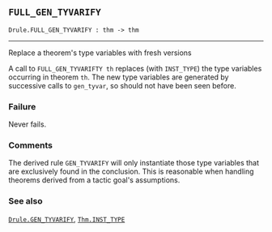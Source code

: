 ## `FULL_GEN_TYVARIFY`

``` hol4
Drule.FULL_GEN_TYVARIFY : thm -> thm
```

------------------------------------------------------------------------

Replace a theorem's type variables with fresh versions

A call to `FULL_GEN_TYVARIFTY th` replaces (with `INST_TYPE`) the type
variables occurring in theorem `th`. The new type variables are
generated by successive calls to `gen_tyvar`, so should not have been
seen before.

### Failure

Never fails.

### Comments

The derived rule `GEN_TYVARIFY` will only instantiate those type
variables that are exclusively found in the conclusion. This is
reasonable when handling theorems derived from a tactic goal's
assumptions.

### See also

[`Drule.GEN_TYVARIFY`](#Drule.GEN_TYVARIFY),
[`Thm.INST_TYPE`](#Thm.INST_TYPE)
